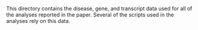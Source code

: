 This directory contains the disease, gene, and transcript data used for all of the analyses reported in the paper. Several of the scripts used in the analyses rely on this data. 



